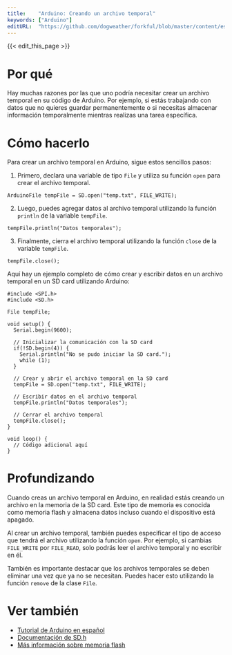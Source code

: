 ```yaml
---
title:    "Arduino: Creando un archivo temporal"
keywords: ["Arduino"]
editURL:  "https://github.com/dogweather/forkful/blob/master/content/es/arduino/creating-a-temporary-file.md"
---
```


{{< edit_this_page >}}

# Por qué

Hay muchas razones por las que uno podría necesitar crear un archivo temporal en su código de Arduino. Por ejemplo, si estás trabajando con datos que no quieres guardar permanentemente o si necesitas almacenar información temporalmente mientras realizas una tarea específica.

# Cómo hacerlo

Para crear un archivo temporal en Arduino, sigue estos sencillos pasos:
1. Primero, declara una variable de tipo `File` y utiliza su función `open` para crear el archivo temporal.
```
ArduinoFile tempFile = SD.open("temp.txt", FILE_WRITE);
```
2. Luego, puedes agregar datos al archivo temporal utilizando la función `println` de la variable `tempFile`.
```
tempFile.println("Datos temporales");
```
3. Finalmente, cierra el archivo temporal utilizando la función `close` de la variable `tempFile`.
```
tempFile.close();
```

Aquí hay un ejemplo completo de cómo crear y escribir datos en un archivo temporal en un SD card utilizando Arduino:
```
#include <SPI.h>
#include <SD.h>

File tempFile;

void setup() {
  Serial.begin(9600);
  
  // Inicializar la comunicación con la SD card
  if(!SD.begin(4)) {
    Serial.println("No se pudo iniciar la SD card.");
    while (1);
  }
  
  // Crear y abrir el archivo temporal en la SD card
  tempFile = SD.open("temp.txt", FILE_WRITE);
  
  // Escribir datos en el archivo temporal
  tempFile.println("Datos temporales");
  
  // Cerrar el archivo temporal
  tempFile.close();
}

void loop() {
  // Código adicional aquí
}
```

# Profundizando

Cuando creas un archivo temporal en Arduino, en realidad estás creando un archivo en la memoria de la SD card. Este tipo de memoria es conocida como memoria flash y almacena datos incluso cuando el dispositivo está apagado.

Al crear un archivo temporal, también puedes especificar el tipo de acceso que tendrá el archivo utilizando la función `open`. Por ejemplo, si cambias `FILE_WRITE` por `FILE_READ`, solo podrás leer el archivo temporal y no escribir en él.

También es importante destacar que los archivos temporales se deben eliminar una vez que ya no se necesitan. Puedes hacer esto utilizando la función `remove` de la clase `File`.

# Ver también

- [Tutorial de Arduino en español](https://www.arduino.cc/en/Tutorial/HomePage)
- [Documentación de SD.h](https://www.arduino.cc/en/Reference/SD)
- [Más información sobre memoria flash](https://www.electronicshub.org/introduction-to-flash-memory/)